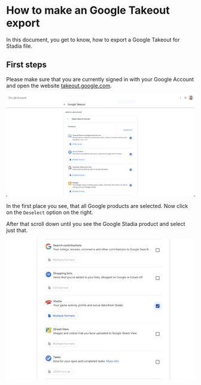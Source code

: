 # How to make an Google Takeout export
In this document, you get to know, how to export a Google Takeout for Stadia file.

## First steps
Please make sure that you are currently signed in with your Google Account and open the website [takeout.google.com](https://takeout.google.com/).

![Google Takeout: Start](./assets/takeout_all_export.png)

In the first place you see, that all Google products are selected. Now click on the `Deselect` option on the right.

After that scroll down until you see the Google Stadia product and select just that.

![Google Takeout: Selected Stadia](./assets/takeout_stadia_selected.png)